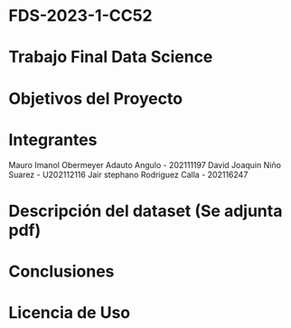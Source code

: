 # FDS-2023-1-CC52
# Trabajo Final Data Science
# Objetivos del Proyecto
# Integrantes
Mauro Imanol Obermeyer Adauto Angulo - 202111197
David Joaquin Niño Suarez - U202112116
Jair stephano Rodriguez Calla - 202116247
# Descripción del dataset (Se adjunta pdf)
# Conclusiones
# Licencia de Uso
